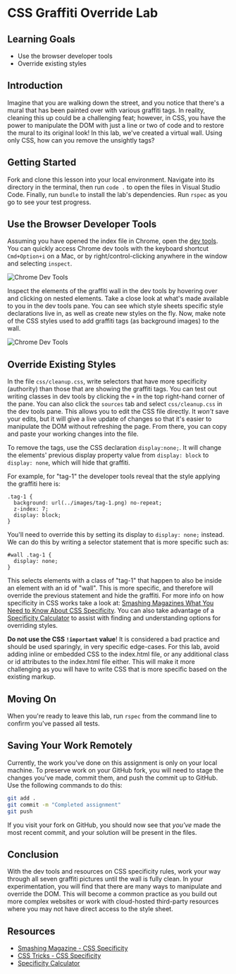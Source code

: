 # CSS Graffiti Override Lab

## Learning Goals

- Use the browser developer tools
- Override existing styles

## Introduction

Imagine that you are walking down the street, and you notice that there's a
mural that has been painted over with various graffiti tags. In reality,
cleaning this up could be a challenging feat; however, in CSS, you have the power
to manipulate the DOM with just a line or two of code and to restore the mural
to its original look! In this lab, we've created a virtual wall. Using only
CSS, how can you remove the unsightly tags?

## Getting Started

Fork and clone this lesson into your local environment. Navigate into its directory
in the terminal, then run `code .` to open the files in Visual Studio Code. Finally,
run `bundle` to install the lab's dependencies. Run `rspec` as you go to see your
test progress.

## Use the Browser Developer Tools

Assuming you have opened the index file in Chrome, open the [dev tools][tools].
You can quickly access Chrome dev tools with the keyboard shortcut
`Cmd+Option+i` on a Mac, or by right/control-clicking anywhere in the window
and selecting `inspect`.

![Chrome Dev Tools](https://curriculum-content.s3.amazonaws.com/fewds-css/css-graffiti-override/inspect1.png "Open the Chrome dev tools")

Inspect the elements of the graffiti wall in the dev tools by hovering
over and clicking on nested elements. Take a close look at what's made available
to you in the dev tools pane. You can see which style sheets specific style
declarations live in, as well as create new styles on the fly. Now, make note
of the CSS styles used to add graffiti tags (as background images) to the wall.

![Chrome Dev Tools](https://curriculum-content.s3.amazonaws.com/fewds-css/css-graffiti-override/inspect2.png "Inspect the styles on each element")

## Override Existing Styles

In the file `css/cleanup.css`, write selectors that have more specificity
(authority) than those that are showing the graffiti tags. You can test out
writing classes in dev tools by clicking the `+` in the top right-hand corner
of the pane. You can also click the `sources` tab and select `css/cleanup.css`
in the dev tools pane. This allows you to edit the CSS file directly. It
*won't* save your edits, but it will give a live update of changes so that
it's easier to manipulate the DOM without refreshing the page. From there, you
can copy and paste your working changes into the file.

To remove the tags, use the CSS declaration `display:none;`. It will change the
elements' previous display property value from `display: block` to `display:
none`, which will hide that graffiti.

For example, for "tag-1" the developer tools reveal that the style applying the
graffiti here is:

```
.tag-1 {
  background: url(../images/tag-1.png) no-repeat;
  z-index: 7;
  display: block;
}
```

You'll need to override this by setting its display to `display: none;`
instead. We can do this by writing a selector statement that is more specific
such as:

```
#wall .tag-1 {
  display: none;
}
```

This selects elements with a class of "tag-1" that happen to also be inside an
element with an id of "wall". This is more specific, and therefore will
override the previous statement and hide the graffiti. For more info on how
specificity in CSS works take a look at: [Smashing Magazines What You Need to
Know About CSS Specificity][smash].  You can also take advantage of a
[Specificity Calculator][spec-calc] to assist with finding and understanding
options for overriding styles.

**Do not use the CSS `!important` value**! It is considered a bad practice and
should be used sparingly, in very specific edge-cases. For this lab, avoid
adding inline or embedded CSS to the index.html file, or any additional class
or id attributes to the index.html file either.  This will make it more
challenging as you will have to write CSS that is more specific based on the
existing markup.

## Moving On

When you're ready to leave this lab, run `rspec` from the command line to confirm you've passed all tests.

## Saving Your Work Remotely

Currently, the work you've done on this assignment is only on your local
machine. To preserve work on your GitHub fork, you will need to stage the
changes you've made, commit them, and push the commit up to GitHub. Use
the following commands to do this:

```sh
git add .
git commit -m "Completed assignment"
git push
```

If you visit your fork on GitHub, you should now see that _you've_ made the most
recent commit, and your solution will be present in the files.

## Conclusion

With the dev tools and resources on CSS specificity rules, work your way
through all seven graffiti pictures until the wall is fully clean. In your
experimentation, you will find that there are many ways to manipulate and
override the DOM. This will become a common practice as you build out more
complex websites or work with cloud-hosted third-party resources where you may
not have direct access to the style sheet.

## Resources

 * [Smashing Magazine - CSS Specificity](http://www.smashingmagazine.com/2007/07/27/css-specificity-things-you-should-know/)
 * [CSS Tricks - CSS Specificity](http://css-tricks.com/specifics-on-css-specificity/)
 * [Specificity Calculator](https://specificity.keegan.st/)

[tools]: http://discover-devtools.codeschool.com/
[smash]: http://www.smashingmagazine.com/2007/07/27/css-specificity-things-you-should-know/
[spec-calc]: https://specificity.keegan.st/

